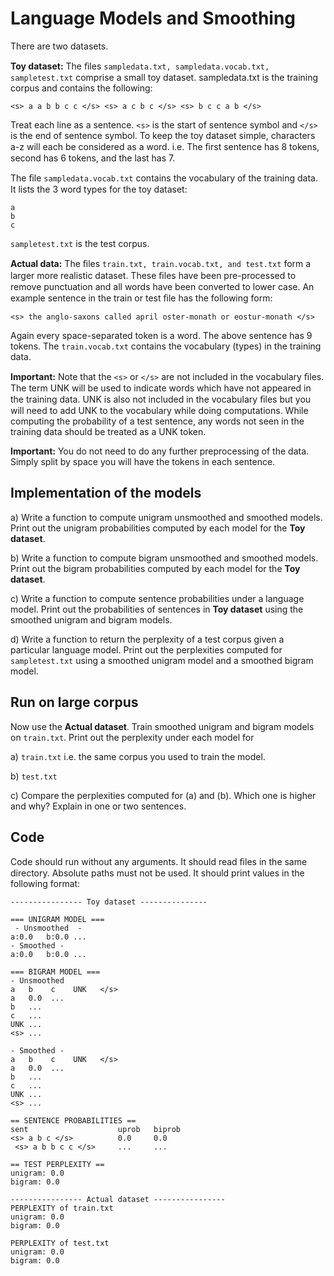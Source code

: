 # Language Models and Smoothing

There are two datasets.

**Toy dataset:** The ﬁles ```sampledata.txt, sampledata.vocab.txt, sampletest.txt``` comprise a small toy dataset. sampledata.txt is the training corpus and contains the following:
```
<s> a a b b c c </s> <s> a c b c </s> <s> b c c a b </s>
```
Treat each line as a sentence. ```<s>``` is the start of sentence symbol and ```</s>``` is the end of sentence symbol. To keep the toy dataset simple, characters a-z will each be considered as a word. i.e. The ﬁrst sentence has 8 tokens, second has 6 tokens, and the last has 7.

The ﬁle ```sampledata.vocab.txt``` contains the vocabulary of the training data. It lists the 3 word types for the toy dataset:
```
a 
b 
c
```
```sampletest.txt``` is the test corpus.

**Actual data:** The ﬁles ```train.txt, train.vocab.txt, and test.txt``` form a larger more realistic dataset. These ﬁles have been pre-processed to remove punctuation and all words have been converted to lower case. An example sentence in the train or test ﬁle has the following form:

```<s> the anglo-saxons called april oster-monath or eostur-monath </s>```

Again every space-separated token is a word. The above sentence has 9 tokens. The ```train.vocab.txt``` contains the vocabulary (types) in the training data.

**Important:** Note that the ```<s>``` or ```</s>``` are not included in the vocabulary ﬁles. The term UNK will be used to indicate words which have not appeared in the training data. UNK is also not included in the vocabulary ﬁles but you will need to add UNK to the vocabulary while doing computations. While computing the probability of a test sentence, any words not seen in the training data should be treated as a UNK token.

**Important:** You do not need to do any further preprocessing of the data. Simply split by space you will have the tokens in each sentence.

## Implementation of the models
a) Write a function to compute unigram unsmoothed and smoothed models. Print out the unigram probabilities computed by each model for the **Toy dataset**.

b) Write a function to compute bigram unsmoothed and smoothed models. Print out the bigram probabilities computed by each model for the **Toy dataset**.

c) Write a function to compute sentence probabilities under a language model. Print out the probabilities of sentences in **Toy dataset** using the smoothed unigram and bigram models.

d) Write a function to return the perplexity of a test corpus given a particular language model. Print out the perplexities computed for ```sampletest.txt``` using a smoothed unigram model and a smoothed bigram model.

## Run on large corpus 
Now use the **Actual dataset**. Train smoothed unigram and bigram models on ```train.txt```. Print out the perplexity under each model for

a) ```train.txt``` i.e. the same corpus you used to train the model.

b) ```test.txt```

c) Compare the perplexities computed for (a) and (b). Which one is higher and why? Explain in one or two sentences.

## Code
Code should run without any arguments. It should read ﬁles in the same directory. Absolute paths must not be used. 
It should print values in the following format:
```
---------------- Toy dataset ---------------

=== UNIGRAM MODEL ===
 - Unsmoothed  -
a:0.0   b:0.0 ...
- Smoothed -
a:0.0   b:0.0 ...

=== BIGRAM MODEL === 
- Unsmoothed 
a 	b	 c    UNK 	</s> 
a 	0.0  ... 
b	... 
c 	... 
UNK	... 
<s>	...

- Smoothed -
a 	b	 c    UNK 	</s> 
a 	0.0  ... 
b	... 
c 	... 
UNK	... 
<s>	...

== SENTENCE PROBABILITIES == 
sent 		            uprob   biprob 
<s> a b c </s> 	        0.0 	0.0
 <s> a b b c c </s>     ...     ...
 
== TEST PERPLEXITY == 
unigram: 0.0 
bigram: 0.0

---------------- Actual dataset ----------------
PERPLEXITY of train.txt 
unigram: 0.0 
bigram: 0.0

PERPLEXITY of test.txt 
unigram: 0.0 
bigram: 0.0
```
